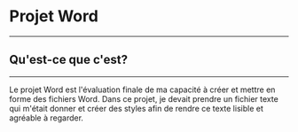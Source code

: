 # Projet Word
---

## Qu'est-ce que c'est?
---
Le projet Word est l'évaluation finale de ma capacité à créer et mettre en forme des fichiers Word. Dans ce projet, je devait prendre un fichier texte qui m'était donner et créer des styles afin de rendre ce texte lisible  et agréable à regarder.
